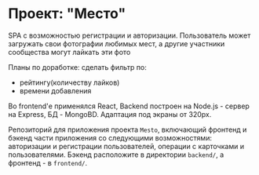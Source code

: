 # Проект: "Место"

SPA с возможностью регистрации и авторизации. Пользователь может загружать свои фотографии любимых мест, а другие участники сообщества могут лайкать эти фото

Планы по доработке: сделать фильтр по:
* рейтингу(количеству лайков)
* времени добавления

Во frontend'е применялся React, Backend построен на Node.js - сервер на Express, БД - MongoBD. Адаптация под экраны от 320px.

Репозиторий для приложения проекта `Mesto`, включающий фронтенд и бэкенд части приложения со следующими возможностями: авторизации и регистрации пользователей, операции с карточками и пользователями. Бэкенд расположите в директории `backend/`, а фронтенд - в `frontend/`.  
  

